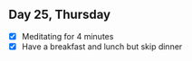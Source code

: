 ## Day 25, Thursday

- [x] Meditating for 4 minutes
- [x] Have a breakfast and lunch but skip dinner 
